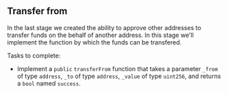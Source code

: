 ## Transfer from

In the last stage we created the ability to approve other addresses to transfer funds on the behalf of another address. In this stage we'll implement the function by which the funds can be transfered. 

Tasks to complete: 
- Implement a  `public` `transferFrom` function that takes a parameter `_from` of type `address`, `_to` of type `address`, `_value` of type `uint256`, and returns a `bool` named `success`.
